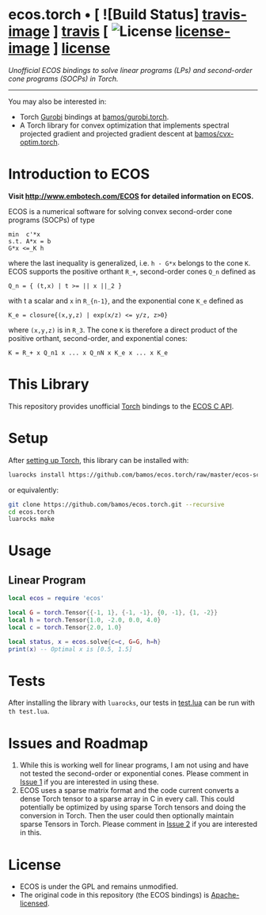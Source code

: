 # ecos.torch • [ ![Build Status] [travis-image] ] [travis] [ ![License] [license-image] ] [license]

*Unofficial ECOS bindings to solve linear programs (LPs) and
second-order cone programs (SOCPs) in Torch.*

[travis-image]: https://travis-ci.org/bamos/ecos.torch.png?branch=master
[travis]: http://travis-ci.org/bamos/ecos.torch

[license-image]: http://img.shields.io/badge/license-Apache--2-blue.svg?style=flat
[license]: LICENSE

---

You may also be interested in:
+ Torch [Gurobi](http://www.gurobi.com/) bindings at
  [bamos/gurobi.torch](https://github.com/bamos/gurobi.torch).
+ A Torch library for convex optimization that implements
  spectral projected gradient and projected gradient descent at
  [bamos/cvx-optim.torch](https://github.com/bamos/cvx-optim.torch).

# Introduction to ECOS

**Visit http://www.embotech.com/ECOS for detailed information on ECOS.**

ECOS is a numerical software for solving convex second-order cone programs (SOCPs) of type

```
min  c'*x
s.t. A*x = b
G*x <=_K h
```

where the last inequality is generalized, i.e. `h - G*x` belongs to the cone `K`.
ECOS supports the positive orthant `R_+`, second-order cones `Q_n` defined as
```
Q_n = { (t,x) | t >= || x ||_2 }
```
with t a scalar and `x` in `R_{n-1}`,
and the exponential cone `K_e` defined as

```
K_e = closure{(x,y,z) | exp(x/z) <= y/z, z>0}
```

where `(x,y,z)` is in `R_3`.
The cone `K` is therefore a direct product of the positive orthant,
second-order, and exponential cones:

```
K = R_+ x Q_n1 x ... x Q_nN x K_e x ... x K_e
```

# This Library

This repository provides unofficial [Torch](http://torch.ch/) bindings to
the [ECOS C API](https://www.embotech.com/ECOS/How-to-use/C-API).

# Setup

After [setting up Torch](http://torch.ch/docs/getting-started.html),
this library can be installed with:

```bash
luarocks install https://github.com/bamos/ecos.torch/raw/master/ecos-scm-1.rockspec
```

or equivalently:

```bash
git clone https://github.com/bamos/ecos.torch.git --recursive
cd ecos.torch
luarocks make
```

# Usage

## Linear Program

```lua
local ecos = require 'ecos'

local G = torch.Tensor{{-1, 1}, {-1, -1}, {0, -1}, {1, -2}}
local h = torch.Tensor{1.0, -2.0, 0.0, 4.0}
local c = torch.Tensor{2.0, 1.0}

local status, x = ecos.solve{c=c, G=G, h=h}
print(x) -- Optimal x is [0.5, 1.5]
```

# Tests

After installing the library with `luarocks`, our tests in
[test.lua](https://github.com/bamos/ecos.torch/blob/master/test.lua)
can be run with `th test.lua`.

# Issues and Roadmap

1. While this is working well for linear programs, I am not using
   and have not tested the second-order or exponential cones.
   Please comment in
   [Issue 1](https://github.com/bamos/ecos.torch/issues/1)
   if you are interested in using these.
2. ECOS uses a sparse matrix format and the code current converts
   a dense Torch tensor to a sparse array in C in every call.
   This could potentially be optimized by using sparse Torch
   tensors and doing the conversion in Torch.
   Then the user could then optionally maintain sparse
   Tensors in Torch.
   Please comment in
   [Issue 2](https://github.com/bamos/ecos.torch/issues/2)
   if you are interested in this.

# License

+ ECOS is under the GPL and remains unmodified.
+ The original code in this repository (the ECOS bindings) is
  [Apache-licensed](https://github.com/bamos/ecos.torch/blob/master/LICENSE).
